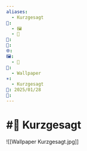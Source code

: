 ```yaml
---
aliases:
  - Kurzgesagt
📁:
  - 🖼️
  - 🎨
👤: 
💱: 
🌐: 
🖼️:
  - 🎨
🎨:
  - Wallpaper
✳️:
  - Kurzgesagt
📅: 2025/01/28
🔀:
---
```

# #🎨 Kurzgesagt

![[Wallpaper Kurzgesagt.jpg]]